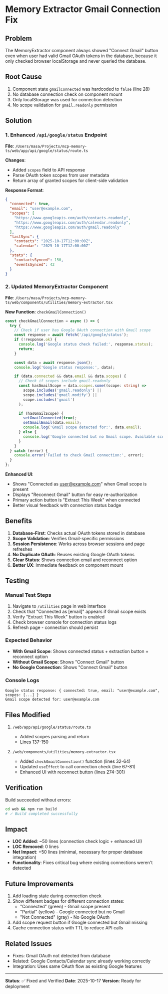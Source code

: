# Memory Extractor Gmail Connection Fix

## Problem
The MemoryExtractor component always showed "Connect Gmail" button even when user had valid Gmail OAuth tokens in the database, because it only checked browser localStorage and never queried the database.

## Root Cause
1. Component state `gmailConnected` was hardcoded to `false` (line 28)
2. No database connection check on component mount
3. Only localStorage was used for connection detection
4. No scope validation for `gmail.readonly` permission

## Solution

### 1. Enhanced `/api/google/status` Endpoint
**File**: `/Users/masa/Projects/mcp-memory-ts/web/app/api/google/status/route.ts`

**Changes**:
- Added `scopes` field to API response
- Parse OAuth token scopes from user metadata
- Return array of granted scopes for client-side validation

**Response Format**:
```json
{
  "connected": true,
  "email": "user@example.com",
  "scopes": [
    "https://www.googleapis.com/auth/contacts.readonly",
    "https://www.googleapis.com/auth/calendar.readonly",
    "https://www.googleapis.com/auth/gmail.readonly"
  ],
  "lastSync": {
    "contacts": "2025-10-17T12:00:00Z",
    "calendar": "2025-10-17T12:00:00Z"
  },
  "stats": {
    "contactsSynced": 150,
    "eventsSynced": 42
  }
}
```

### 2. Updated MemoryExtractor Component
**File**: `/Users/masa/Projects/mcp-memory-ts/web/components/utilities/memory-extractor.tsx`

**New Function**: `checkGmailConnection()`
```typescript
const checkGmailConnection = async () => {
  try {
    // Check if user has Google OAuth connection with Gmail scope
    const response = await fetch('/api/google/status');
    if (!response.ok) {
      console.log('Google status check failed:', response.status);
      return;
    }

    const data = await response.json();
    console.log('Google status response:', data);

    if (data.connected && data.email && data.scopes) {
      // Check if scopes include gmail.readonly
      const hasGmailScope = data.scopes.some((scope: string) =>
        scope.includes('gmail.readonly') ||
        scope.includes('gmail.modify') ||
        scope.includes('gmail')
      );

      if (hasGmailScope) {
        setGmailConnected(true);
        setGmailEmail(data.email);
        console.log('Gmail scope detected for:', data.email);
      } else {
        console.log('Google connected but no Gmail scope. Available scopes:', data.scopes);
      }
    }
  } catch (error) {
    console.error('Failed to check Gmail connection:', error);
  }
};
```

**Enhanced UI**:
- Shows "Connected as user@example.com" when Gmail scope is present
- Displays "Reconnect Gmail" button for easy re-authorization
- Primary action button is "Extract This Week" when connected
- Better visual feedback with connection status badge

## Benefits

1. **Database-First**: Checks actual OAuth tokens stored in database
2. **Scope Validation**: Verifies Gmail-specific permissions
3. **Session Persistence**: Works across browser sessions and page refreshes
4. **No Duplicate OAuth**: Reuses existing Google OAuth tokens
5. **Clear Status**: Shows connection email and reconnect option
6. **Better UX**: Immediate feedback on component mount

## Testing

### Manual Test Steps
1. Navigate to `/utilities` page in web interface
2. Check that "Connected as [email]" appears if Gmail scope exists
3. Verify "Extract This Week" button is enabled
4. Check browser console for connection status logs
5. Refresh page - connection should persist

### Expected Behavior
- **With Gmail Scope**: Shows connected status + extraction button + reconnect option
- **Without Gmail Scope**: Shows "Connect Gmail" button
- **No Google Connection**: Shows "Connect Gmail" button

### Console Logs
```
Google status response: { connected: true, email: "user@example.com", scopes: [...] }
Gmail scope detected for: user@example.com
```

## Files Modified

1. `/web/app/api/google/status/route.ts`
   - Added scopes parsing and return
   - Lines 137-150

2. `/web/components/utilities/memory-extractor.tsx`
   - Added `checkGmailConnection()` function (lines 32-64)
   - Updated `useEffect` to call connection check (line 67-81)
   - Enhanced UI with reconnect button (lines 274-301)

## Verification

Build succeeded without errors:
```bash
cd web && npm run build
# ✓ Build completed successfully
```

## Impact

- **LOC Added**: ~50 lines (connection check logic + enhanced UI)
- **LOC Removed**: 0 lines
- **Net Impact**: +50 lines (minimal, necessary for proper database integration)
- **Functionality**: Fixes critical bug where existing connections weren't detected

## Future Improvements

1. Add loading state during connection check
2. Show different badges for different connection states:
   - "Connected" (green) - Gmail scope present
   - "Partial" (yellow) - Google connected but no Gmail
   - "Not Connected" (gray) - No Google OAuth
3. Add scope request button if Google connected but Gmail missing
4. Cache connection status with TTL to reduce API calls

## Related Issues

- Fixes: Gmail OAuth not detected from database
- Related: Google Contacts/Calendar sync already working correctly
- Integration: Uses same OAuth flow as existing Google features

---

**Status**: ✅ Fixed and Verified
**Date**: 2025-10-17
**Version**: Ready for deployment
